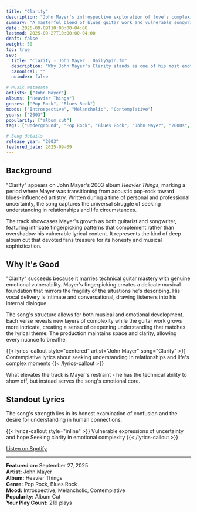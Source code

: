 ```yaml
---
title: "Clarity"
description: "John Mayer's introspective exploration of love's complexities"
summary: "A masterful blend of blues guitar work and vulnerable songwriting that showcases Mayer's artistic depth"
date: 2025-09-09T10:00:00-04:00
lastmod: 2025-09-27T10:00:00-04:00
draft: false
weight: 50
toc: true
seo:
  title: "Clarity - John Mayer | DailySpin.fm" 
  description: "Why John Mayer's Clarity stands as one of his most emotionally resonant songs"
  canonical: ""
  noindex: false

# Music metadata
artists: ["John Mayer"]
albums: ["Heavier Things"]
genres: ["Pop Rock", "Blues Rock"]
moods: ["Introspective", "Melancholic", "Contemplative"]
years: ["2003"]
popularity: ["album cut"]
tags: ["Underground", "Pop Rock", "Blues Rock", "John Mayer", "2000s", "Singer Songwriter", "Guitar Virtuoso", "Deep Cut"]

# Song details
release_year: "2003"
featured_date: 2025-09-09
---
```


## Background

"Clarity" appears on John Mayer's 2003 album *Heavier Things*, marking a period where Mayer was transitioning from acoustic pop-rock toward blues-influenced artistry. Written during a time of personal and professional uncertainty, the song captures the universal struggle of seeking understanding in relationships and life circumstances.

The track showcases Mayer's growth as both guitarist and songwriter, featuring intricate fingerpicking patterns that complement rather than overshadow his vulnerable lyrical content. It represents the kind of deep album cut that devoted fans treasure for its honesty and musical sophistication.

## Why It's Good

"Clarity" succeeds because it marries technical guitar mastery with genuine emotional vulnerability. Mayer's fingerpicking creates a delicate musical foundation that mirrors the fragility of the situations he's describing. His vocal delivery is intimate and conversational, drawing listeners into his internal dialogue.

The song's structure allows for both musical and emotional development. Each verse reveals new layers of complexity while the guitar work grows more intricate, creating a sense of deepening understanding that matches the lyrical theme. The production maintains space and clarity, allowing every nuance to breathe.

{{< lyrics-callout style="centered" artist="John Mayer" song="Clarity" >}}
Contemplative lyrics about seeking understanding
In relationships and life's complex moments
{{< /lyrics-callout >}}

What elevates the track is Mayer's restraint - he has the technical ability to show off, but instead serves the song's emotional core.

## Standout Lyrics

The song's strength lies in its honest examination of confusion and the desire for understanding in human connections.

{{< lyrics-callout style="inline" >}}
Vulnerable expressions of uncertainty and hope
Seeking clarity in emotional complexity
{{< /lyrics-callout >}}

[Listen on Spotify](https://open.spotify.com/search/john%20mayer%20clarity)

---

**Featured on:** September 27, 2025  
**Artist:** John Mayer  
**Album:** Heavier Things  
**Genre:** Pop Rock, Blues Rock  
**Mood:** Introspective, Melancholic, Contemplative  
**Popularity:** Album Cut  
**Your Play Count:** 219 plays